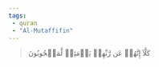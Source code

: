 ```yaml
---
tags: 
 - quran 
 - "Al-Mutaffifin"
---
```


> كَلَّآ إِنَّهُمۡ عَن رَّبِّهِمۡ يَوۡمَئِذٖ لَّمَحۡجُوبُونَ
